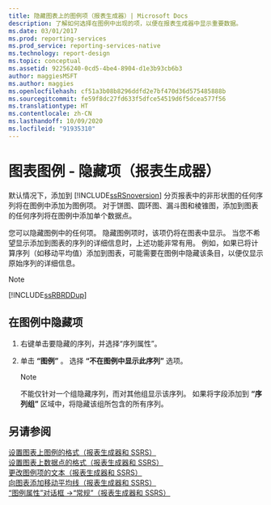 ```yaml
---
title: 隐藏图表上的图例项（报表生成器）| Microsoft Docs
description: 了解如何选择在图例中出现的项，以便在报表生成器中显示重要数据。
ms.date: 03/01/2017
ms.prod: reporting-services
ms.prod_service: reporting-services-native
ms.technology: report-design
ms.topic: conceptual
ms.assetid: 92256240-0cd5-4be4-8904-d1e3b93cb6b3
author: maggiesMSFT
ms.author: maggies
ms.openlocfilehash: cf51a3b08b8296ddfd2e7bf470d36d575485888b
ms.sourcegitcommit: fe59f8dc27fd633f5dfce54519d6f5dcea577f56
ms.translationtype: HT
ms.contentlocale: zh-CN
ms.lasthandoff: 10/09/2020
ms.locfileid: "91935310"
---
```

# <a name="chart-legend---hide-items-report-builder"></a>图表图例 - 隐藏项（报表生成器）
默认情况下，添加到 [!INCLUDE[ssRSnoversion](../../includes/ssrsnoversion-md.md)] 分页报表中的非形状图的任何序列将在图例中添加为图例项。 对于饼图、圆环图、漏斗图和棱锥图，添加到图表的任何序列将在图例中添加单个数据点。  
  
 您可以隐藏图例中的任何项。 隐藏图例项时，该项仍将在图表中显示。 当您不希望显示添加到图表的序列的详细信息时，上述功能非常有用。 例如，如果已将计算序列（如移动平均值）添加到图表，可能需要在图例中隐藏该条目，以便仅显示原始序列的详细信息。  
  
> [!NOTE]  
>  [!INCLUDE[ssRBRDDup](../../includes/ssrbrddup-md.md)]  
  
## <a name="to-hide-an-item-from-display-in-the-legend"></a>在图例中隐藏项  
  
1.  右键单击要隐藏的序列，并选择“序列属性”。  
  
2.  单击 **“图例”** 。 选择 **“不在图例中显示此序列”** 选项。  
  
    > [!NOTE]  
    >  不能仅针对一个组隐藏序列，而对其他组显示该序列。 如果将字段添加到 **“序列组”** 区域中，将隐藏该组所包含的所有序列。  
  
## <a name="see-also"></a>另请参阅  
 [设置图表上图例的格式（报表生成器和 SSRS）](../../reporting-services/report-design/chart-legend-formatting-report-builder.md)   
 [设置图表上数据点的格式（报表生成器和 SSRS）](../../reporting-services/report-design/formatting-data-points-on-a-chart-report-builder-and-ssrs.md)   
 [更改图例项的文本（报表生成器和 SSRS）](../../reporting-services/report-design/chart-legend-change-item-text-report-builder.md)   
 [向图表添加移动平均线（报表生成器和 SSRS）](../../reporting-services/report-design/add-a-moving-average-to-a-chart-report-builder-and-ssrs.md)   
 [“图例属性”对话框 ->“常规”（报表生成器和 SSRS）](./chart-legend-formatting-report-builder.md)  
  
